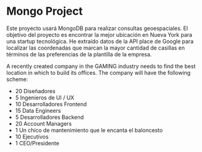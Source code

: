 # Mongo Project


Este proyecto usará MongoDB para realizar consultas geoespaciales. El objetivo del proyecto es encontrar la mejor ubicación en Nueva York para una startup tecnológica. He extraído datos de la API place de Google para localizar las coordenadas que marcan la mayor cantidad de casillas en términos de las preferencias de la plantilla de la empresa.

A recently created company in the GAMING industry needs to find the best location in which to build its offices. The company will have the following scheme: ​

   * 20 Diseñadores
   * 5 Ingenieros de UI / UX
   * 10 Desarrolladores Frontend 
   * 15 Data Engineers
   * 5  Desarrolladores Backend
   * 20 Account Managers
   * 1 Un chico de mantenimiento que le encanta el baloncesto
   * 10 Ejecutivos
   * 1 CEO/Presidente

